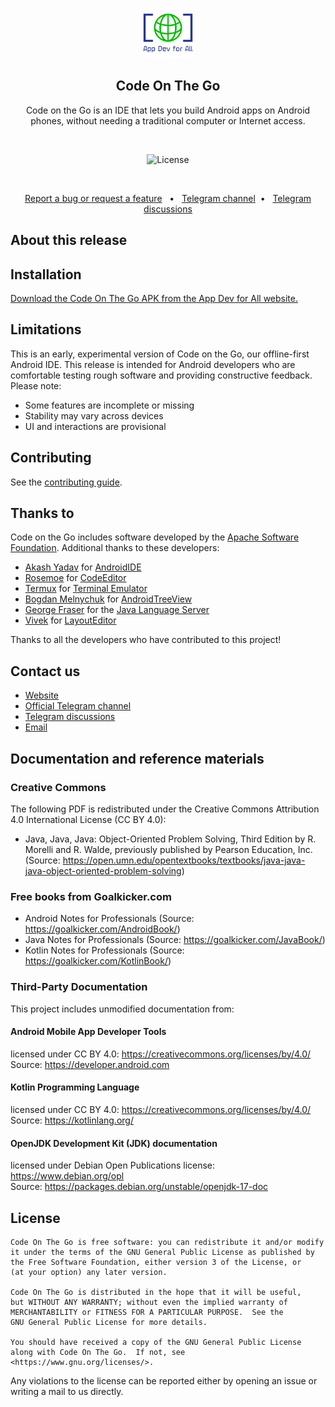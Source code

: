  <p align="center">
  <img src="./images/ADFA_logo.png" alt="Code On The Go" width="80" height="80"/>
</p>

<h2 align="center"><b>Code On The Go</b></h2>
<p align="center">
 Code on the Go is an IDE that lets you build Android apps on Android phones, without needing a traditional computer or Internet access.</p>
<p><br>

<p align="center">
<img src="https://img.shields.io/badge/License-GPLv3-blue.svg" alt="License"></p>
<br>

<p align="center">
  <a href="https://github.com/appdevforall/CodeOnTheGo/issues">Report a bug or request a feature</a> &nbsp; &#8226; &nbsp
  <a href="https://t.me/CodeOnTheGoOfficial">Telegram channel</a>&nbsp; &#8226; &nbsp
  <a href="https://t.me/CodeOnTheGoDiscussions">Telegram discussions</a>
</p>

## About this release

## Installation

 <a href="https://www.appdevforall.org/codeonthego">Download the Code On The Go APK from the App Dev for All website.</a>

## Limitations

<p>This is an early, experimental version of Code on the Go, our offline-first Android IDE. This release is intended for Android developers who are comfortable testing rough software and providing constructive feedback. Please note:
<ul><li>Some features are incomplete or missing
<li>Stability may vary across devices
<li>UI and interactions are provisional
 </li></ul></p>

## Contributing

See the [contributing guide](./CONTRIBUTING.md).

## Thanks to

Code on the Go includes software developed by the [Apache Software Foundation](https://www.apache.org). Additional thanks to these developers:

- [Akash Yadav](https://github.com/itsaky) for [AndroidIDE](https://github.com/AndroidIDEOfficial/AndroidIDE)
- [Rosemoe](https://github.com/Rosemoe) for [CodeEditor](https://github.com/Rosemoe/sora-editor)
- [Termux](https://github.com/termux) for [Terminal Emulator](https://github.com/termux/termux-app)
- [Bogdan Melnychuk](https://github.com/bmelnychuk)
  for [AndroidTreeView](https://github.com/bmelnychuk/AndroidTreeView)
- [George Fraser](https://github.com/georgewfraser) for
  the [Java Language Server](https://github.com/georgewfraser/java-language-server)
- [Vivek](https://github.com/itsvks19) for [LayoutEditor](https://github.com/itsvks19/LayoutEditor)
 
Thanks to all the developers who have contributed to this project! 

## Contact us

- [Website](https://www.appdevforall.org)
- [Official Telegram channel](https://t.me/CodeOnTheGoOfficial)
- [Telegram discussions](https://t.me/CodeOnTheGoDiscussions)
- [Email](mailto:feedback@appdevforall.org)

## Documentation and reference materials
### Creative Commons
The following PDF is redistributed under the Creative Commons Attribution 4.0 International License (CC BY 4.0):
- Java, Java, Java: Object-Oriented Problem Solving, Third Edition by R. Morelli and R. Walde, previously published by Pearson Education, Inc. (Source: https://open.umn.edu/opentextbooks/textbooks/java-java-java-object-oriented-problem-solving)
  
### Free books from Goalkicker.com
- Android Notes for Professionals (Source: https://goalkicker.com/AndroidBook/)
- Java Notes for Professionals (Source: https://goalkicker.com/JavaBook/)
- Kotlin Notes for Professionals (Source: https://goalkicker.com/KotlinBook/)

### Third-Party Documentation
This project includes unmodified documentation from:

#### Android Mobile App Developer Tools
licensed under CC BY 4.0:
https://creativecommons.org/licenses/by/4.0/   
Source: https://developer.android.com

#### Kotlin Programming Language
licensed under CC BY 4.0:
https://creativecommons.org/licenses/by/4.0/   
Source: https://kotlinlang.org/

#### OpenJDK Development Kit (JDK) documentation
licensed under Debian Open Publications license: 
https://www.debian.org/opl   
Source: https://packages.debian.org/unstable/openjdk-17-doc


## License

```
Code On The Go is free software: you can redistribute it and/or modify
it under the terms of the GNU General Public License as published by
the Free Software Foundation, either version 3 of the License, or
(at your option) any later version.

Code On The Go is distributed in the hope that it will be useful,
but WITHOUT ANY WARRANTY; without even the implied warranty of
MERCHANTABILITY or FITNESS FOR A PARTICULAR PURPOSE.  See the
GNU General Public License for more details.

You should have received a copy of the GNU General Public License
along with Code On The Go.  If not, see <https://www.gnu.org/licenses/>.
```

Any violations to the license can be reported either by opening an issue or writing a mail to us
directly.











